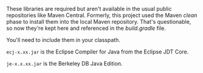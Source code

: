 These libraries are required but aren't available in the usual 
public repositories like Maven Central. Formerly, this project
used the Maven _clean_ phase to install them into
the local Maven repository. That's questionable, so now they're
kept here and referenced in the _build.gradle_ file.

You'll need to include them in your classpath.

```ecj-x.xx.jar``` is the Eclipse Compiler for Java from the Eclipse JDT Core.

```je-x.x.xx.jar``` is the Berkeley DB Java Edition.
